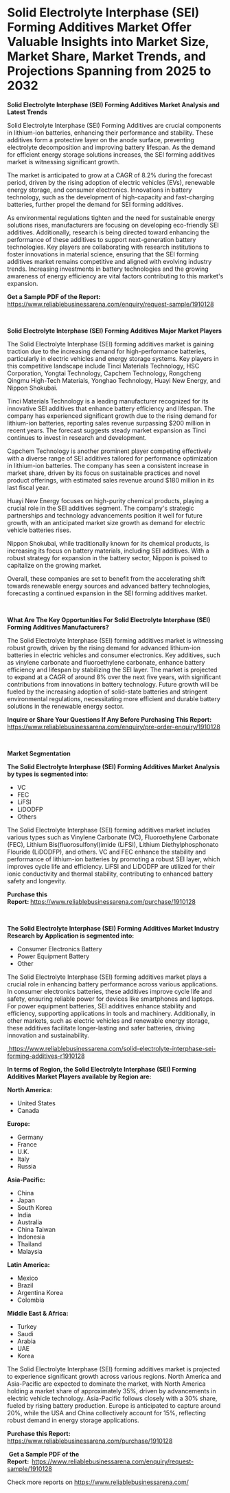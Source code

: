 <p><h1>Solid Electrolyte Interphase (SEI) Forming Additives Market Offer Valuable Insights into Market Size, Market Share, Market Trends, and Projections Spanning from 2025 to 2032</h1></p><p><strong>Solid Electrolyte Interphase (SEI) Forming Additives Market Analysis and Latest Trends</strong></p>
<p><p>Solid Electrolyte Interphase (SEI) Forming Additives are crucial components in lithium-ion batteries, enhancing their performance and stability. These additives form a protective layer on the anode surface, preventing electrolyte decomposition and improving battery lifespan. As the demand for efficient energy storage solutions increases, the SEI forming additives market is witnessing significant growth.</p><p>The market is anticipated to grow at a CAGR of 8.2% during the forecast period, driven by the rising adoption of electric vehicles (EVs), renewable energy storage, and consumer electronics. Innovations in battery technology, such as the development of high-capacity and fast-charging batteries, further propel the demand for SEI forming additives. </p><p>As environmental regulations tighten and the need for sustainable energy solutions rises, manufacturers are focusing on developing eco-friendly SEI additives. Additionally, research is being directed toward enhancing the performance of these additives to support next-generation battery technologies. Key players are collaborating with research institutions to foster innovations in material science, ensuring that the SEI forming additives market remains competitive and aligned with evolving industry trends. Increasing investments in battery technologies and the growing awareness of energy efficiency are vital factors contributing to this market's expansion.</p></p>
<p><strong>Get a Sample PDF of the Report:&nbsp;</strong> <a href="https://www.reliablebusinessarena.com/enquiry/request-sample/1910128?utm_campaign=2317&utm_medium=2&utm_source=Github&utm_content=ia&utm_term=03042025&utm_id=solid-electrolyte-interphase-sei-forming-additives">https://www.reliablebusinessarena.com/enquiry/request-sample/1910128</a></p>
<p>&nbsp;</p>
<p><strong>Solid Electrolyte Interphase (SEI) Forming Additives Major Market Players</strong></p>
<p><p>The Solid Electrolyte Interphase (SEI) forming additives market is gaining traction due to the increasing demand for high-performance batteries, particularly in electric vehicles and energy storage systems. Key players in this competitive landscape include Tinci Materials Technology, HSC Corporation, Yongtai Technology, Capchem Technology, Rongcheng Qingmu High-Tech Materials, Yonghao Technology, Huayi New Energy, and Nippon Shokubai.</p><p>Tinci Materials Technology is a leading manufacturer recognized for its innovative SEI additives that enhance battery efficiency and lifespan. The company has experienced significant growth due to the rising demand for lithium-ion batteries, reporting sales revenue surpassing $200 million in recent years. The forecast suggests steady market expansion as Tinci continues to invest in research and development.</p><p>Capchem Technology is another prominent player competing effectively with a diverse range of SEI additives tailored for performance optimization in lithium-ion batteries. The company has seen a consistent increase in market share, driven by its focus on sustainable practices and novel product offerings, with estimated sales revenue around $180 million in its last fiscal year.</p><p>Huayi New Energy focuses on high-purity chemical products, playing a crucial role in the SEI additives segment. The company's strategic partnerships and technology advancements position it well for future growth, with an anticipated market size growth as demand for electric vehicle batteries rises.</p><p>Nippon Shokubai, while traditionally known for its chemical products, is increasing its focus on battery materials, including SEI additives. With a robust strategy for expansion in the battery sector, Nippon is poised to capitalize on the growing market.</p><p>Overall, these companies are set to benefit from the accelerating shift towards renewable energy sources and advanced battery technologies, forecasting a continued expansion in the SEI forming additives market.</p></p>
<p>&nbsp;</p>
<p><strong>What Are The Key Opportunities For Solid Electrolyte Interphase (SEI) Forming Additives Manufacturers?</strong></p>
<p><p>The Solid Electrolyte Interphase (SEI) forming additives market is witnessing robust growth, driven by the rising demand for advanced lithium-ion batteries in electric vehicles and consumer electronics. Key additives, such as vinylene carbonate and fluoroethylene carbonate, enhance battery efficiency and lifespan by stabilizing the SEI layer. The market is projected to expand at a CAGR of around 8% over the next five years, with significant contributions from innovations in battery technology. Future growth will be fueled by the increasing adoption of solid-state batteries and stringent environmental regulations, necessitating more efficient and durable battery solutions in the renewable energy sector.</p></p>
<p><strong>Inquire or Share Your Questions If Any Before Purchasing This Report:</strong> <a href="https://www.reliablebusinessarena.com/enquiry/pre-order-enquiry/1910128?utm_campaign=2317&utm_medium=2&utm_source=Github&utm_content=ia&utm_term=03042025&utm_id=solid-electrolyte-interphase-sei-forming-additives">https://www.reliablebusinessarena.com/enquiry/pre-order-enquiry/1910128</a></p>
<p>&nbsp;</p>
<p><strong>Market Segmentation</strong></p>
<p><strong>The Solid Electrolyte Interphase (SEI) Forming Additives Market Analysis by types is segmented into:</strong></p>
<p><ul><li>VC</li><li>FEC</li><li>LiFSI</li><li>LiDODFP</li><li>Others</li></ul></p>
<p><p>The Solid Electrolyte Interphase (SEI) forming additives market includes various types such as Vinylene Carbonate (VC), Fluoroethylene Carbonate (FEC), Lithium Bis(fluorosulfonyl)imide (LiFSI), Lithium Diethylphosphonato Flouride (LiDODFP), and others. VC and FEC enhance the stability and performance of lithium-ion batteries by promoting a robust SEI layer, which improves cycle life and efficiency. LiFSI and LiDODFP are utilized for their ionic conductivity and thermal stability, contributing to enhanced battery safety and longevity.</p></p>
<p><strong>Purchase this Report:&nbsp;</strong><a href="https://www.reliablebusinessarena.com/purchase/1910128?utm_campaign=2317&utm_medium=2&utm_source=Github&utm_content=ia&utm_term=03042025&utm_id=solid-electrolyte-interphase-sei-forming-additives">https://www.reliablebusinessarena.com/purchase/1910128</a></p>
<p>&nbsp;</p>
<p><strong>The Solid Electrolyte Interphase (SEI) Forming Additives Market Industry Research by Application is segmented into:</strong></p>
<p><ul><li>Consumer Electronics Battery</li><li>Power Equipment Battery</li><li>Other</li></ul></p>
<p><p>The Solid Electrolyte Interphase (SEI) forming additives market plays a crucial role in enhancing battery performance across various applications. In consumer electronics batteries, these additives improve cycle life and safety, ensuring reliable power for devices like smartphones and laptops. For power equipment batteries, SEI additives enhance stability and efficiency, supporting applications in tools and machinery. Additionally, in other markets, such as electric vehicles and renewable energy storage, these additives facilitate longer-lasting and safer batteries, driving innovation and sustainability.</p></p>
<p><a href="https://www.reliablebusinessarena.com/solid-electrolyte-interphase-sei-forming-additives-r1910128?utm_campaign=2317&utm_medium=2&utm_source=Github&utm_content=ia&utm_term=03042025&utm_id=solid-electrolyte-interphase-sei-forming-additives">&nbsp;https://www.reliablebusinessarena.com/solid-electrolyte-interphase-sei-forming-additives-r1910128</a></p>
<p><strong>In terms of Region, the Solid Electrolyte Interphase (SEI) Forming Additives Market Players available by Region are:</strong></p>
<p>
    <p> <strong> North America: </strong>
        <ul>
            <li>United States</li>
            <li>Canada</li>
        </ul>
        </p> 
    <p> <strong> Europe: </strong>
        <ul>
            <li>Germany</li>
            <li>France</li>
            <li>U.K.</li>
            <li>Italy</li>
            <li>Russia</li>
        </ul>
        </p> 
    <p> <strong> Asia-Pacific: </strong>
        <ul>
            <li>China</li>
            <li>Japan</li>
            <li>South Korea</li>
            <li>India</li>
            <li>Australia</li>
            <li>China Taiwan</li>
            <li>Indonesia</li>
            <li>Thailand</li>
            <li>Malaysia</li>
        </ul>
        </p> 
    <p> <strong> Latin America: </strong>
        <ul>
            <li>Mexico</li>
            <li>Brazil</li>
            <li>Argentina Korea</li>
            <li>Colombia</li>
        </ul>
        </p> 
    <p> <strong> Middle East & Africa: </strong>
        <ul>
            <li>Turkey</li>
            <li>Saudi</li>
            <li>Arabia</li>
            <li>UAE</li>
            <li>Korea</li>
        </ul>
    </p>
    </p>
<p><p>The Solid Electrolyte Interphase (SEI) forming additives market is projected to experience significant growth across various regions. North America and Asia-Pacific are expected to dominate the market, with North America holding a market share of approximately 35%, driven by advancements in electric vehicle technology. Asia-Pacific follows closely with a 30% share, fueled by rising battery production. Europe is anticipated to capture around 20%, while the USA and China collectively account for 15%, reflecting robust demand in energy storage applications.</p></p>
<p><strong>Purchase this Report: </strong><a href="https://www.reliablebusinessarena.com/purchase/1910128?utm_campaign=2317&utm_medium=2&utm_source=Github&utm_content=ia&utm_term=03042025&utm_id=solid-electrolyte-interphase-sei-forming-additives">https://www.reliablebusinessarena.com/purchase/1910128</a></p>
<p>&nbsp;<strong>Get a Sample PDF of the Report:&nbsp;&nbsp;</strong><a href="https://www.reliablebusinessarena.com/enquiry/request-sample/1910128?utm_campaign=2317&utm_medium=2&utm_source=Github&utm_content=ia&utm_term=03042025&utm_id=solid-electrolyte-interphase-sei-forming-additives">https://www.reliablebusinessarena.com/enquiry/request-sample/1910128</a></p>
<p><strong></strong></p>
<p>Check more reports on <a href="https://www.reliablebusinessarena.com/?utm_campaign=2317&utm_medium=2&utm_source=Github&utm_content=ia&utm_term=03042025&utm_id=solid-electrolyte-interphase-sei-forming-additives">https://www.reliablebusinessarena.com/</a></p>